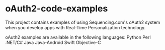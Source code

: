 # oAuth2-code-examples
This project contains examples of using Sequencing.com's oAuth2 system when you develop apps with Real-Time Personalization technology.

oAuth2 examples are available in the following languages:
Python
Perl
.NET/C#
Java
Java-Android
Swift
Objective-C
